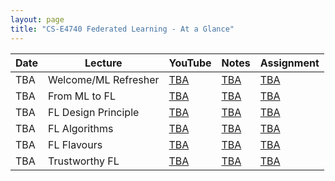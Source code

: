```yaml
---
layout: page
title: "CS-E4740 Federated Learning - At a Glance"
---
```


<table class="custom-table">
  <thead>
    <tr>
      <th>Date</th>
      <th>Lecture</th>
      <th>YouTube</th>
      <th>Notes</th>
      <th>Assignment</th>
    </tr>
  </thead>
  <tbody>
    <tr>
      <td>TBA</td>
      <td>Welcome/ML Refresher</td>
      <td><a href="https://www.youtube.com/@alexjung111">TBA</a></td>
      <td><a href="https://github.com/alexjungaalto/FederatedLearning/blob/main/material/FL_LectureNotes.pdf">TBA</a></td>
      <td><a href="">TBA</a></td>
    </tr>
    <tr>
      <td>TBA</td>
      <td>From ML to FL</td>
      <td><a href="https://www.youtube.com/@alexjung111">TBA</a></td>
      <td><a href="https://github.com/alexjungaalto/FederatedLearning/blob/main/material/FL_LectureNotes.pdf">TBA</a></td>
      <td><a href="">TBA</a></td>
    </tr>
    <tr>
      <td>TBA</td>
      <td>FL Design Principle</td>
      <td><a href="https://www.youtube.com/@alexjung111">TBA</a></td>
      <td><a href="https://github.com/alexjungaalto/FederatedLearning/blob/main/material/FL_LectureNotes.pdf">TBA</a></td>
      <td><a href="">TBA</a></td>
    </tr>
    <tr>
      <td>TBA</td>
      <td>FL Algorithms</td>
      <td><a href="https://www.youtube.com/@alexjung111">TBA</a></td>
      <td><a href="https://github.com/alexjungaalto/FederatedLearning/blob/main/material/FL_LectureNotes.pdf">TBA</a></td>
      <td><a href="">TBA</a></td>
    </tr>
    <tr>
      <td>TBA</td>
      <td>FL Flavours</td>
      <td><a href="https://www.youtube.com/@alexjung111">TBA</a></td>
      <td><a href="https://github.com/alexjungaalto/FederatedLearning/blob/main/material/FL_LectureNotes.pdf">TBA</a></td>
      <td><a href="">TBA</a></td>
    </tr>
    <tr>
      <td>TBA</td>
      <td>Trustworthy FL</td>
      <td><a href="https://www.youtube.com/@alexjung111">TBA</a></td>
      <td><a href="https://github.com/alexjungaalto/FederatedLearning/blob/main/material/FL_LectureNotes.pdf">TBA</a></td>
      <td><a href="">TBA</a></td>
    </tr>
  </tbody>
</table>
